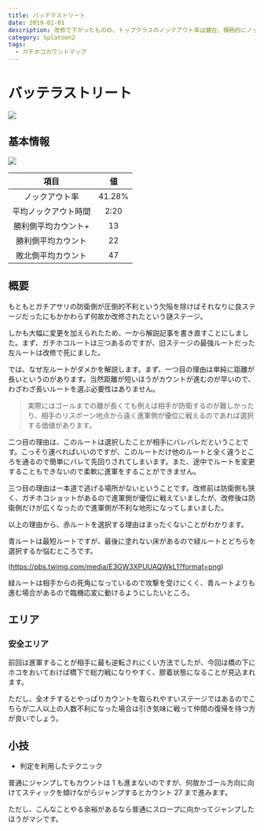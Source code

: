 ```yaml
---
title: バッテラストリート
date: 2019-01-01
description: 改修で下がったものの、トップクラスのノックアウト率は健在、積極的にノックアウトを目指したいステージの一つです
category: Splatoon2
tags:
  - ガチホコカウントマップ
---
```


# バッテラストリート

![](https://pbs.twimg.com/media/EcFk3w9X0AIASfr?format=png)

## 基本情報

![](https://pbs.twimg.com/media/EV-GaJ-XsAEQC7O?format=png)

|         項目         |   値   |
| :------------------: | :----: |
|    ノックアウト率    | 41.28% |
| 平均ノックアウト時間 |  2:20  |
| 勝利側平均カウント+  |   13   |
|  勝利側平均カウント  |   22   |
|  敗北側平均カウント  |   47   |

## 概要

もともとガチアサリの防衛側が圧倒的不利という欠陥を除けばそれなりに良ステージだったにもかかわらず何故か改修されたという謎ステージ。

しかも大幅に変更を加えられたため、一から解説記事を書き直すことにしました。まず、ガチホコルートは三つあるのですが、旧ステージの最強ルートだった左ルートは改修で死にました。

では、なぜ左ルートがダメかを解説します。まず、一つ目の理由は単純に距離が長いというのがあります。当然距離が短いほうがカウントが進むのが早いので、わざわざ長いルートを選ぶ必要性はありません。

> 実際にはゴールまでの離が長くても例えば相手が防衛するのが難しかったり、相手のリスポーン地点から遠く進軍側が優位に戦えるのであれば選択する価値があります。

二つ目の理由は、このルートは選択したことが相手にバレバレだということです。こっそり運べればいいのですが、このルートだけ他のルートと全く違うところを通るので簡単にバレて先回りされてしまいます。また、途中でルートを変更することもできないので柔軟に進軍をすることができません。

三つ目の理由は一本道で逃げる場所がないということです。改修前は防衛側も狭く、ガチホコショットがあるので進軍側が優位に戦えていましたが、改修後は防衛側だけが広くなったので進軍側が不利な地形になってしまいました。

以上の理由から、赤ルートを選択する理由はまったくないことがわかります。

青ルートは最短ルートですが、最後に塗れない床があるので緑ルートとどちらを選択するか悩むところです。

(https://pbs.twimg.com/media/E3GW3XPUUAQWkL1?format=png)

緑ルートは相手からの死角になっているので攻撃を受けにくく、青ルートよりも進む場合があるので臨機応変に動けるようにしたいところ。

## エリア

### 安全エリア

前回は進軍することが相手に最も逆転されにくい方法でしたが、今回は橋の下にホコをおいておけば橋下で総力戦になりやすく、膠着状態になることが見込まれます。

ただし、全オチするとやっぱりカウントを取られやすいステージではあるのでこちらが二人以上の人数不利になった場合は引き気味に戦って仲間の復帰を待つ方が良いでしょう。

## 小技

- 判定を利用したテクニック

普通にジャンプしてもカウントは 1 も進まないのですが、何故かゴール方向に向けてスティックを傾けながらジャンプするとカウント 27 まで進みます。

ただし、こんなことやる余裕があるなら普通にスロープに向かってジャンプしたほうがマシです。
